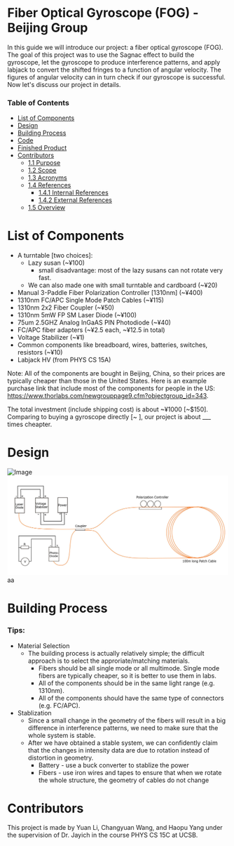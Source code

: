 # Fiber Optical Gyroscope (FOG) - Beijing Group
In this guide we will introduce our project: a fiber optical gyroscope (FOG). The goal of this project was to use the Sagnac effect to build the gyroscope, let the gyroscope to produce interference patterns, and apply labjack to convert the shifted fringes to a function of angular velocity. The figures of angular velocity can in turn check if our gyroscope is successful. Now let's discuss our project in details.


### Table of Contents

- [List of Components](#1-list-of-components)
- [Design](#2-design)
- [Building Process](#3-building-process)
- [Code](#4-code)
- [Finished Product](#5-finished-project)
- [Contributors](#6-contributors)
  * [1.1 Purpose](#11-purpose)
  * [1.2 Scope](#12-scope)
  * [1.3 Acronyms](#13-acronyms)
  * [1.4 References](#14-references)
    + [1.4.1 Internal References](#141-internal-references)
    + [1.4.2 External References](#142-external-references)
  * [1.5 Overview](#15-overview)

# List of Components

- A turntable [two choices]:
  * Lazy susan (~¥100)
    + small disadvantage: most of the lazy susans can not rotate very fast.
  * We can also made one with small turntable and cardboard (~¥20)
- Manual 3-Paddle Fiber Polarization Controller [1310nm] (~¥400)
- 1310nm FC/APC Single Mode Patch Cables (~¥115)
- 1310nm 2x2 Fiber Coupler (~¥50)
- 1310nm 5mW FP SM Laser Diode (~¥100)
- 75um 2.5GHZ Analog InGaAS PIN Photodiode (~¥40)
- FC/APC fiber adapters (~¥2.5 each, ~¥12.5 in total)
- Voltage Stabilizer (~¥1)
- Common components like breadboard, wires, batteries, switches, resistors (~¥10)
- Labjack HV (from PHYS CS 15A)

Note:
All of the components are bought in Beijing, China, so their prices are typically cheaper than those in the United States. Here is an example purchase link that include most of the components for people in the US: https://www.thorlabs.com/newgrouppage9.cfm?objectgroup_id=343.

The total investment (include shipping cost) is about ~¥1000 [~$150]. Comparing to buying a gyroscope directly [~  ], our project is about ___ times cheapter. 

# Design
![Image](https://github.com/Changyuan-Wang/Fiber-Optical-Gyroscope---Beijing-Group/raw/main/IMG/Circuit-Diagram.png)
![Image](https://github.com/Changyuan-Wang/Fiber-Optical-Gyroscope---Beijing-Group/raw/main/IMG/电路图.png)
aa

# Building Process
### Tips:
  - Material Selection  
    - The building process is actually relatively simple; the difficult approach is to select the approriate/matching materials.
      * Fibers should be all single mode or all multimode. Single mode fibers are typically cheaper, so it is better to use them in labs.
      * All of the components should be in the same light range (e.g. 1310nm).
      * All of the components should have the same type of connectors (e.g. FC/APC).
  - Stablization  
    - Since a small change in the geometry of the fibers will result in a big difference in interference patterns, we need to make sure that the whole system is stable.
    - After we have obtained a stable system, we can confidently claim that the changes in intensity data are due to rotation instead of distortion in geometry.
      + Battery - use a buck converter to stablize the power
      + Fibers - use iron wires and tapes to ensure that when we rotate the whole structure, the geometry of cables do not change

# Contributors
This project is made by Yuan Li, Changyuan Wang, and Haopu Yang under the supervision of Dr. Jayich in the course PHYS CS 15C at UCSB.
